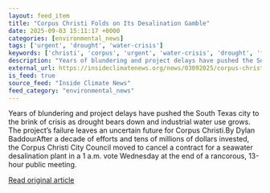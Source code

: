 ```yaml
---
layout: feed_item
title: "Corpus Christi Folds on Its Desalination Gamble"
date: 2025-09-03 15:11:17 +0000
categories: [environmental_news]
tags: ['urgent', 'drought', 'water-crisis']
keywords: ['christi', 'corpus', 'urgent', 'water-crisis', 'drought', 'folds']
description: "Years of blundering and project delays have pushed the South Texas city to the brink of crisis as drought bears down and industrial water use grows"
external_url: https://insideclimatenews.org/news/03092025/corpus-christi-folds-on-its-desalination-gamble/
is_feed: true
source_feed: "Inside Climate News"
feed_category: "environmental_news"
---
```


Years of blundering and project delays have pushed the South Texas city to the brink of crisis as drought bears down and industrial water use grows. The project’s failure leaves an uncertain future for Corpus Christi.By Dylan BaddourAfter a decade of efforts and tens of millions of dollars invested, the Corpus Christi City Council moved to cancel a contract for a seawater desalination plant in a 1 a.m. vote Wednesday at the end of a rancorous, 13-hour public meeting.

[Read original article](https://insideclimatenews.org/news/03092025/corpus-christi-folds-on-its-desalination-gamble/)
